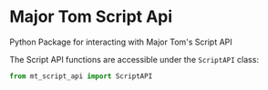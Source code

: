 # Major Tom Script Api
Python Package for interacting with Major Tom's Script API

The Script API functions are accessible under the `ScriptAPI` class:

```python
from mt_script_api import ScriptAPI
```
